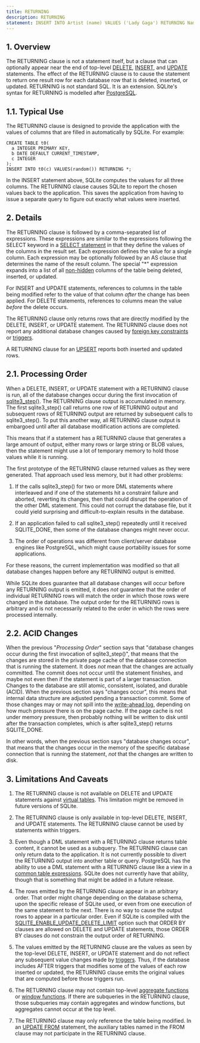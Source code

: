 ```yaml
---
title: RETURNING
description: RETURNING
statement: INSERT INTO Artist (name) VALUES ('Lady Gaga') RETURNING Name, ArtistId;
---
```


## 1. Overview

<!-- do-not-touch-svg-import: 'returning.svg' -->

The RETURNING clause is not a statement itself, but a clause that can
optionally appear near the end of top-level [DELETE](lang_delete),
[INSERT](lang_insert), and [UPDATE](lang_update) statements. The effect
of the RETURNING clause is to cause the statement to return one result
row for each database row that is deleted, inserted, or updated.
RETURNING is not standard SQL. It is an extension. SQLite's syntax for
RETURNING is modelled after
<a href="https://www.postgresql.org" target="_blank">PostgreSQL</a>.

## 1.1. Typical Use

The RETURNING clause is designed to provide the application with the
values of columns that are filled in automatically by SQLite. For
example:

<div class="codeblock">

    CREATE TABLE t0(
      a INTEGER PRIMARY KEY,
      b DATE DEFAULT CURRENT_TIMESTAMP,
      c INTEGER
    );
    INSERT INTO t0(c) VALUES(random()) RETURNING *;

</div>

In the INSERT statement above, SQLite computes the values for all three
columns. The RETURNING clause causes SQLite to report the chosen values
back to the application. This saves the application from having to issue
a separate query to figure out exactly what values were inserted.

## 2. Details

The RETURNING clause is followed by a comma-separated list of
expressions. These expressions are similar to the expressions following
the SELECT keyword in a [SELECT statement](lang_select) in that they
define the values of the columns in the result set. Each expression
defines the value for a single column. Each expression may be optionally
followed by an AS clause that determines the name of the result column.
The special "\*" expression expands into a list of all
<a href="https://www.sqlite.org/vtab.html#hiddencol"
target="_blank">non-hidden</a> columns of the table being deleted,
inserted, or updated.

For INSERT and UPDATE statements, references to columns in the table
being modified refer to the value of that column *after* the change has
been applied. For DELETE statements, references to columns mean the
value *before* the delete occurs.

The RETURNING clause only returns rows that are directly modified by the
DELETE, INSERT, or UPDATE statement. The RETURNING clause does not
report any additional database changes caused by
<a href="https://www.sqlite.org/foreignkeys.html"
target="_blank">foreign key constraints</a> or
[triggers](lang_createtrigger).

A RETURNING clause for an [UPSERT](lang_upsert) reports both inserted
and updated rows.

## 2.1. Processing Order

When a DELETE, INSERT, or UPDATE statement with a RETURNING clause is
run, all of the database changes occur during the first invocation of
<a href="https://www.sqlite.org/c3ref/step.html"
target="_blank">sqlite3_step()</a>. The RETURNING clause output is
accumulated in memory. The first sqlite3_step() call returns one row of
RETURNING output and subsequent rows of RETURNING output are returned by
subsequent calls to sqlite3_step(). To put this another way, all
RETURNING clause output is embargoed until after all database
modification actions are completed.

This means that if a statement has a RETURNING clause that generates a
large amount of output, either many rows or large string or BLOB values,
then the statement might use a lot of temporary memory to hold those
values while it is running.

The first prototype of the RETURNING clause returned values as they were
generated. That approach used less memory, but it had other problems:

1.  If the calls sqlite3_step() for two or more DML statements where
    interleaved and if one of the statements hit a constraint failure
    and aborted, reverting its changes, then that could disrupt the
    operation of the other DML statement. This could not corrupt the
    database file, but it could yield surprising and
    difficult-to-explain results in the database.

2.  If an application failed to call sqlite3_step() repeatedly until it
    received SQLITE_DONE, then some of the database changes might never
    occur.

3.  The order of operations was different from client/server database
    engines like PostgreSQL, which might cause portability issues for
    some applications.

For these reasons, the current implementation was modified so that all
database changes happen before any RETURNING output is emitted.

While SQLite does guarantee that all database changes will occur before
any RETURNING output is emitted, it does *not* guarantee that the order
of individual RETURNING rows will match the order in which those rows
were changed in the database. The output order for the RETURNING rows is
arbitrary and is not necessarily related to the order in which the rows
were processed internally.

## 2.2. ACID Changes

When the previous "*Processing Order*" section says that "database
changes occur during the first invocation of sqlite3_step()", that means
that the changes are stored in the private page cache of the database
connection that is running the statement. It does *not* mean that the
changes are actually committed. The commit does not occur until the
statement finishes, and maybe not even then if the statement is part of
a larger transaction. Changes to the database are still atomic,
consistent, isolated, and durable (ACID). When the previous section says
"changes occur", this means that internal data structure are adjusted
pending a transaction commit. Some of those changes may or may not spill
into the
<a href="https://www.sqlite.org/wal.html" target="_blank">write-ahead
log</a>, depending on how much pressure there is on the page cache. If
the page cache is not under memory pressure, then probably nothing will
be written to disk until after the transaction completes, which is after
sqlite3_step() returns SQLITE_DONE.

In other words, when the previous section says "database changes occur",
that means that the changes occur in the memory of the specific database
connection that is running the statement, *not* that the changes are
written to disk.

## 3. Limitations And Caveats

1.  The RETURNING clause is not available on DELETE and UPDATE
    statements against
    <a href="https://www.sqlite.org/vtab.html" target="_blank">virtual
    tables</a>. This limitation might be removed in future versions of
    SQLite.

2.  The RETURNING clause is only available in top-level DELETE, INSERT,
    and UPDATE statements. The RETURNING clause cannot be used by
    statements within triggers.

3.  Even though a DML statement with a RETURNING clause returns table
    content, it cannot be used as a subquery. The RETURNING clause can
    only return data to the application. It is not currently possible to
    divert the RETURNING output into another table or query. PostgreSQL
    has the ability to use a DML statement with a RETURNING clause like
    a view in a [common table expressions](lang_with). SQLite does not
    currently have that ability, though that is something that might be
    added in a future release.

4.  The rows emitted by the RETURNING clause appear in an arbitrary
    order. That order might change depending on the database schema,
    upon the specific release of SQLite used, or even from one execution
    of the same statement to the next. There is no way to cause the
    output rows to appear in a particular order. Even if SQLite is
    compiled with the
    <a href="https://www.sqlite.org/compile.html#enable_update_delete_limit"
    target="_blank">SQLITE_ENABLE_UPDATE_DELETE_LIMIT</a> option such
    that ORDER BY clauses are allowed on DELETE and UPDATE statements,
    those ORDER BY clauses do not constrain the output order of
    RETURNING.

5.  The values emitted by the RETURNING clause are the values as seen by
    the top-level DELETE, INSERT, or UPDATE statement and do not reflect
    any subsequent value changes made by [triggers](lang_createtrigger).
    Thus, if the database includes AFTER triggers that modifies some of
    the values of each row inserted or updated, the RETURNING clause
    emits the original values that are computed before those triggers
    run.

6.  The RETURNING clause may not contain top-level [aggregate
    functions](lang_aggfunc) or
    <a href="https://www.sqlite.org/windowfunctions.html"
    target="_blank">window functions</a>. If there are subqueries in the
    RETURNING clause, those subqueries may contain aggregates and window
    functions, but aggregates cannot occur at the top level.

7.  The RETURNING clause may only reference the table being modified. In
    an [UPDATE FROM](lang_update#upfrom) statement, the auxiliary tables
    named in the FROM clause may not participate in the RETURNING
    clause.

